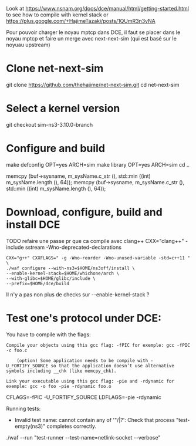 
Look at https://www.nsnam.org/docs/dce/manual/html/getting-started.html to see how to compile with kernel stack or 
https://plus.google.com/+HajimeTazaki/posts/1QUmR3n3vNA


Pour pouvoir charger le noyau mptcp dans DCE, il faut se placer dans le noyau mptcp et faire un merge
avec next-next-sim (qui est basé sur le noyuau upstream)
# Clone net-next-sim
git clone https://github.com/thehajime/net-next-sim.git
cd net-next-sim
# Select a kernel version
git checkout sim-ns3-3.10.0-branch
# Configure and build
make defconfig OPT=yes ARCH=sim
make library OPT=yes ARCH=sim
cd ..

memcpy (buf->sysname, m_sysName.c_str (), std::min ((int) m_sysName.length (), 64));
memcpy (buf->sysname, m_sysName.c_str (), std::min ((int) m_sysName.length (), 64));

# Download, configure, build and install DCE

TODO refaire une passe pr que ca compile avec clang++
CXX="clang++"
-include sstream
-Wno-deprecated-declarations
```
CXX="g++" CXXFLAGS=" -g -Wno-reorder -Wno-unused-variable -std=c++11 " \
./waf configure --with-ns3=$HOME/ns3off/install \
--enable-kernel-stack=$HOME/whichone/arch \
--with-glibc=$HOME/glibc/include \
--prefix=$HOME/dce/build
```


Il n'y a pas non plus de checks sur --enable-kernel-stack ?


# Test one's protocol under DCE:


You have to compile with the flags:

    Compile your objects using this gcc flag: -fPIC for exemple: gcc -fPIC -c foo.c

        (option) Some application needs to be compile with -U_FORTIFY_SOURCE so that the application doesn’t use alternative symbols including __chk (like memcpy_chk).

    Link your executable using this gcc flag: -pie and -rdynamic for exemple: gcc -o foo -pie -rdynamic foo.o

CFLAGS=-fPIC -U_FORTIFY_SOURCE LDFLAGS=-pie -rdynamic


Running tests:
- Invalid test name: cannot contain any of '"/\|?': Check that process "test-empty(ns3)" completes correctly.

./waf --run "test-runner --test-name=netlink-socket --verbose"
